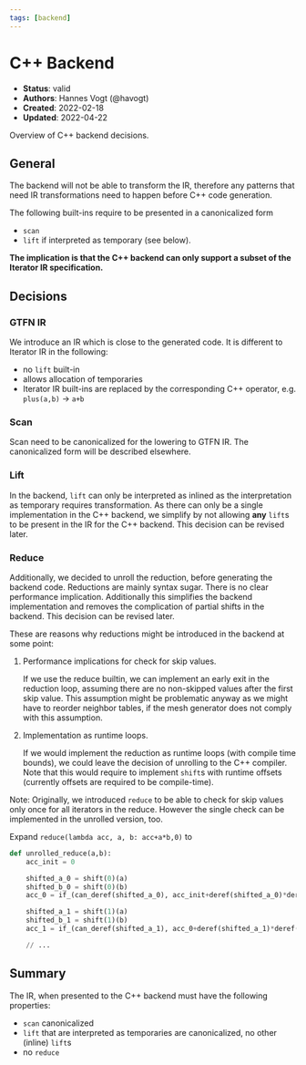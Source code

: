 ```yaml
---
tags: [backend]
---
```


# C++ Backend

- **Status**: valid
- **Authors**: Hannes Vogt (@havogt)
- **Created**: 2022-02-18
- **Updated**: 2022-04-22

Overview of C++ backend decisions.

## General

The backend will not be able to transform the IR, therefore any patterns that need IR transformations need to happen before C++ code generation.

The following built-ins require to be presented in a canonicalized form

- `scan`
- `lift` if interpreted as temporary (see below).

**The implication is that the C++ backend can only support a subset of the Iterator IR specification.**

## Decisions

### GTFN IR

We introduce an IR which is close to the generated code.
It is different to Iterator IR in the following:

- no `lift` built-in
- allows allocation of temporaries
- Iterator IR built-ins are replaced by the corresponding C++ operator, e.g. `plus(a,b)` -> `a+b`

### Scan

Scan need to be canonicalized for the lowering to GTFN IR. The canonicalized form will be described elsewhere.

### Lift

In the backend, `lift` can only be interpreted as inlined as the interpretation as temporary requires transformation. As there can only be a single implementation in the C++ backend, we simplify by not allowing **any** `lift`s to be present in the IR for the C++ backend. This decision can be revised later.

### Reduce

Additionally, we decided to unroll the reduction, before generating the backend code. Reductions are mainly syntax sugar. There is no clear performance implication. Additionally this simplifies the backend implementation and removes the complication of partial shifts in the backend. This decision can be revised later.

These are reasons why reductions might be introduced in the backend at some point:

1. Performance implications for check for skip values.

   If we use the reduce builtin, we can implement an early exit in the reduction loop, assuming there are no non-skipped values after the first skip value. This assumption might be problematic anyway as we might have to reorder neighbor tables, if the mesh generator does not comply with this assumption.

2. Implementation as runtime loops.

   If we would implement the reduction as runtime loops (with compile time bounds), we could leave the decision of unrolling to the C++ compiler. Note that this would require to implement `shift`s with runtime offsets (currently offsets are required to be compile-time).

Note: Originally, we introduced `reduce` to be able to check for skip values only once for all iterators in the reduce. However the single check can be implemented in the unrolled version, too.

Expand `reduce(lambda acc, a, b: acc+a*b,0)` to

```python
def unrolled_reduce(a,b):
    acc_init = 0

    shifted_a_0 = shift(0)(a)
    shifted_b_0 = shift(0)(b)
    acc_0 = if_(can_deref(shifted_a_0), acc_init+deref(shifted_a_0)*deref(shifted_b_0), acc_init)

    shifted_a_1 = shift(1)(a)
    shifted_b_1 = shift(1)(b)
    acc_1 = if_(can_deref(shifted_a_1), acc_0+deref(shifted_a_1)*deref(shifted_b_1), acc_0)

    // ...
```

## Summary

The IR, when presented to the C++ backend must have the following properties:

- `scan` canonicalized
- `lift` that are interpreted as temporaries are canonicalized, no other (inline) `lift`s
- no `reduce`
